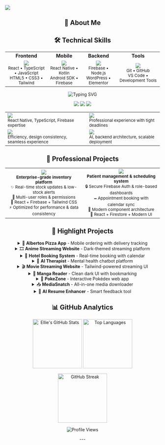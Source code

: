 
<img src="https://capsule-render.vercel.app/api?type=waving&color=gradient&customColorList=12&height=200&section=header&text=Hi%20there%20—%20I'm%20Ellie%20👋&fontSize=40&fontColor=ffffff&animation=fadeIn" style="display: block; margin: 0 auto;" />

<h2 align="center">🚀 About Me</h2> <div align="center">
  <h2>🛠️ Technical Skills</h2>
</div>
<div align="center">
  <table>
    <tr>
      <td align="center"><b>Frontend</b></td>
      <td align="center"><b>Mobile</b></td>
      <td align="center"><b>Backend</b></td>
      <td align="center"><b>Tools</b></td>
    </tr>
    <tr>
      <td align="center">
        <img src="https://skillicons.dev/icons?i=react,typescript,javascript,html,css,tailwind" />
        <br />
        <sub>React • TypeScript • JavaScript<br />HTML5 • CSS3 • Tailwind</sub>
      </td>
      <td align="center">
        <img src="https://skillicons.dev/icons?i=react,kotlin,android,firebase" />
        <br />
        <sub>React Native • Kotlin<br />Android SDK • Firebase</sub>
      </td>
      <td align="center">
        <img src="https://skillicons.dev/icons?i=firebase,nodejs,wordpress" />
        <br />
        <sub>Firebase • Node.js<br />WordPress • Elementor</sub>
      </td>
      <td align="center">
        <img src="https://skillicons.dev/icons?i=git,github,vscode" />
        <br />
        <sub>Git • GitHub<br />VS Code • Development Tools</sub>
      </td>
    </tr>
  </table>
</d...
[truncated]


<p align="center">
  <img src="https://readme-typing-svg.demolab.com?font=Fira+Code&size=24&duration=3000&pause=1000&color=4FC3F7&center=true&vCenter=true&width=600&lines=Full-stack+Mobile+%26+Web+Developer;Fast+Delivery+%7C+Clean+Code+%7C+Real+Solutions;Always+Learning+%7C+Always+Growing" alt="Typing SVG" />
</p>

<p align="center">
  <img src="https://img.shields.io/badge/Focus-Production%20Ready%20Apps-blue?style=for-the-badge&logo=rocket&logoColor=white" />
  <img src="https://img.shields.io/badge/Passion-Efficiency%20%26%20UX-green?style=for-the-badge&logo=heart&logoColor=white" />
  <img src="https://img.shields.io/badge/Status-Available%20for%20Projects-brightgreen?style=for-the-badge&logo=check&logoColor=white" />
</p>

<table align="center">
  <tr>
    <td>
      <img src="https://img.shields.io/badge/🔧-Building%20Production%20Apps-4FC3F7?style=for-the-badge" /><br />
      <sub>React Native, TypeScript, Firebase expertise</sub>
    </td>
    <td>
      <img src="https://img.shields.io/badge/🧠-Business%20Critical%20Systems-FF6B6B?style=for-the-badge" /><br />
      <sub>Professional experience with tight deadlines</sub>
    </td>
  </tr>
  <tr>
    <td>
      <img src="https://img.shields.io/badge/🚀-UX%20%26%20Performance-4ECDC4?style=for-the-badge" /><br />
      <sub>Efficiency, design consistency, seamless experience</sub>
    </td>
    <td>
      <img src="https://img.shields.io/badge/🛠%ef%b8%8f-Always%20Learning-FFE66D?style=for-the-badge" /><br />
      <sub>AI, backend architecture, scalable deployment</sub>
    </td>
  </tr>
</table>

<h2 align="center">💼 Professional Projects</h2>

<table align="center">
  <tr>
    <td width="50%" align="center">
      <img src="https://img.shields.io/badge/🏢-Inventory%20Management%20System-2196F3?style=for-the-badge" /><br />
      <sub><b>Enterprise-grade inventory platform</b></sub><br />
      <sub>✨ Real-time stock updates & low-stock alerts</sub><br />
      <sub>👥 Multi-user roles & permissions</sub><br />
      <sub>🔧 React + Firebase + Tailwind CSS</sub><br />
      <sub>⚡ Optimized for performance & data consistency</sub>
    </td>
    <td width="50%" align="center">
      <img src="https://img.shields.io/badge/🏥-PTMS%20Medical%20Platform-4CAF50?style=for-the-badge" /><br />
      <sub><b>Patient management & scheduling system</b></sub><br />
      <sub>🔒 Secure Firebase Auth & role-based dashboards</sub><br />
      <sub>🗕️ Appointment booking with calendar sync</sub><br />
      <sub>📇 Modern component architecture</sub><br />
      <sub>🔧 React + Firestore + Modern UI</sub>
    </td>
  </tr>
</table>

<div align="center">
  <h2>🌟 Highlight Projects</h2>
</div>
<div align="center">
  <details>
    <summary>🍕 <b>Albertos Pizza App</b> - Mobile ordering with delivery tracking</summary>
    <br />
    <img src="https://img.shields.io/badge/Platform-Android-3DDC84?style=flat-square&logo=android&logoColor=white" />
    <img src="https://img.shields.io/badge/Language-Kotlin-7F52FF?style=flat-square&logo=kotlin&logoColor=white" />
    <img src="https://img.shields.io/badge/Backend-Firebase-FFCA28?style=flat-square&logo=firebase&logoColor=black" />
    <br />
    <sub>Mobile ordering system with delivery tracking and live menu updates</sub>
  </details>
  <details>
    <summary>🎞️ <b>Anime Streaming Website</b> - Dark-themed streaming platform</summary>
    <br />
    <img src="https://img.shields.io/badge/Frontend-React-61DAFB?style=flat-square&logo=react&logoColor=black" />
    <img src="https://img.shields.io/badge/Styling-Tailwind%20CSS-38B2AC?style=flat-square&logo=tailwind-css&logoColor=white" />
    <img src="https://img.shields.io/badge/Features-Search%20%26%20Preview-FF6B6B?style=flat-square" />
    <br />
    <sub>Dark-themed, mobile-friendly anime website with categories and video previews</sub>
  </details>
  <details>
    <summary>🏨 <b>Hotel Booking System</b> - Real-time booking with calendar</summary>
    <br />
    <img src="https://img.shields.io/badge/Platform-Android-3DDC84?style=flat-square&logo=android&logoColor=white" />
    <img src="https://img.shields.io/badge/Database-Firestore-FFCA28?style=flat-square&logo=firebase&logoColor=black" />
    <img src="https://img.shields.io/badge/Features-Real%20Time-4FC3F7?style=flat-square" />
    <br />
    <sub>Hotel booking app with room types, calendar picker, and real-time availability</sub>
  </details>
  <details>
    <summary>💬 <b>AI Therapist</b> - Mental health chatbot platform</summary>
    <br />
    <img src="https://img.shields.io/badge/AI-Chatbot-9C27B0?style=flat-square&logo=openai&logoColor=white" />
    <img src="https://img.shields.io/badge/Purpose-Mental%20Health-E91E63?style=flat-square&logo=heart&logoColor=white" />
    <img src="https://img.shields.io/badge/Features-Journaling-FF9800?style=flat-square" />
    <br />
    <sub>AI chatbot web app for mental health check-ins and journaling sessions</sub>
  </details>
  <details>
    <summary>🎬 <b>Movie Streaming Website</b> - Tailwind-powered streaming UI</summary>
    <br />
    <img src="https://img.shields.io/badge/UI-Tailwind%20CSS-38B2AC?style=flat-square&logo=tailwind-css&logoColor=white" />
    <img src="https://img.shields.io/badge/Features-Filter%20%26%20Preview-2196F3?style=flat-square" />
    <img src="https://img.shields.io/badge/Experience-Streaming-FF5722?style=flat-square" />
    <br />
    <sub>Modern UI for watching, filtering, and previewing movies online</sub>
  </details>
  <details>
    <summary>📖 <b>Manga Reader</b> - Clean dark UI with bookmarking</summary>
    <br />
    <img src="https://img.shields.io/badge/Theme-Dark%20UI-424242?style=flat-square&logo=moon&logoColor=white" />
    <img src="https://img.shields.io/badge/Features-Bookmarking-4CAF50?style=flat-square&logo=bookmark&logoColor=white" />
    <img src="https://img.shields.io/badge/UX-Clean%20Navigation-00BCD4?style=flat-square" />
    <br />
    <sub>Clean, dark UI for manga reading with bookmarking and wishlisting</sub>
  </details>
  <details>
    <summary>🧩 <b>PokeZone</b> - Interactive Pokédex web app</summary>
    <br />
    <img src="https://img.shields.io/badge/API-Pokemon%20API-FFCA28?style=flat-square&logo=pokemon&logoColor=black" />
    <img src="https://img.shields.io/badge/Features-Stats%20%26%20Types-4FC3F7?style=flat-square" />
    <img src="https://img.shields.io/badge/Interactive-Evolutions-9C27B0?style=flat-square" />
    <br />
    <sub>Interactive Pokédex for browsing Pokémon stats, types, and evolutions</sub>
  </details>
  <details>
    <summary>📥 <b>MediaSnatch</b> - All-in-one media downloader</summary>
    <br />
    <img src="https://img.shields.io/badge/Platform-Multi%20Social-FF6B6B?style=flat-square&logo=social&logoColor=white" />
    <img src="https://img.shields.io/badge/Support-Facebook%20%7C%20YouTube%20%7C%20TikTok%20%7C%20Instagram-4267B2?style=flat-square" />
    <br />
    <sub>All-in-one downloader app for major social media platforms</sub>
  </details>
  <details>
    <summary>📄 <b>AI Resume Enhancer</b> - Smart feedback tool</summary>
    <br />
    <img src="https://img.shields.io/badge/AI-Resume%20Analysis-9C27B0?style=flat-square&logo=openai&logoColor=white" />
    <img src="https://img.shields.io/badge/Features-Actionable%20Feedback-4CAF50?style=flat-square" />
    <img src="https://img.shields.io/badge/Upload-File%20Processing-FF9800?style=flat-square" />
    <br />
    <sub>Smart AI tool providing actionable feedback for uploaded resumes</sub>
  </details>
  <h2 align="center">📊 GitHub Analytics</h2>

<p align="center">
  <img src="https://github-readme-stats.vercel.app/api?username=elliethethirdwilliamsJr&show_icons=true&theme=radical" alt="Ellie's GitHub Stats" height="160" />
  <img src="https://github-readme-stats.vercel.app/api/top-langs/?username=elliethethirdwilliamsJr&layout=compact&theme=radical" alt="Top Languages" height="160" />
</p>

<p align="center">
  <img src="https://streak-stats.demolab.com?user=elliethethirdwilliamsJr&theme=radical" alt="GitHub Streak" height="160"/>
</p>

<p align="center">
  <img src="https://komarev.com/ghpvc/?username=elliethethirdwilliamsJr&label=Profile%20Views&color=0e75b6&style=flat" alt="Profile Views" />
</p>

</div>
---


